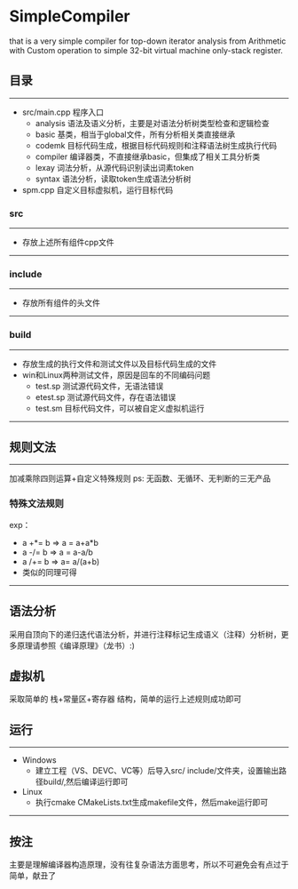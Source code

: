 # SimpleCompiler
that is a very simple compiler for top-down iterator analysis from Arithmetic with Custom operation to simple 32-bit virtual machine only-stack register.

## 目录
-------
- src/main.cpp 程序入口
  - analysis 语法及语义分析，主要是对语法分析树类型检查和逻辑检查
  - basic    基类，相当于global文件，所有分析相关类直接继承
  - codemk   目标代码生成，根据目标代码规则和注释语法树生成执行代码
  - compiler 编译器类，不直接继承basic，但集成了相关工具分析类
  - lexay    词法分析，从源代码识别读出词素token
  - syntax   语法分析，读取token生成语法分析树
- spm.cpp    自定义目标虚拟机，运行目标代码
### src
------ 
- 存放上述所有组件cpp文件
-------
### include
-------
- 存放所有组件的头文件
-------
### build
-------
- 存放生成的执行文件和测试文件以及目标代码生成的文件
- win和Linux两种测试文件，原因是回车的不同编码问题
  - test.sp    测试源代码文件，无语法错误
  - etest.sp   测试源代码文件，存在语法错误
  - test.sm    目标代码文件，可以被自定义虚拟机运行
------
## 规则文法
------
加减乘除四则运算+自定义特殊规则
ps: 无函数、无循环、无判断的三无产品

### 特殊文法规则
exp：
* a +\*= b   =>  a = a+a\*b
* a -/= b   =>  a = a-a/b
* a /+= b   =>  a= a/(a+b)
* 类似的同理可得
------

## 语法分析
采用自顶向下的递归迭代语法分析，并进行注释标记生成语义（注释）分析树，更多原理请参照《编译原理》（龙书）:)

## 虚拟机
采取简单的 栈+常量区+寄存器 结构，简单的运行上述规则成功即可

## 运行
-------
- Windows
  - 建立工程（VS、DEVC、VC等）后导入src/ include/文件夹，设置输出路径build/,然后编译运行即可
- Linux
  - 执行cmake CMakeLists.txt生成makefile文件，然后make运行即可
-------

## 按注
主要是理解编译器构造原理，没有往复杂语法方面思考，所以不可避免会有点过于简单，献丑了
